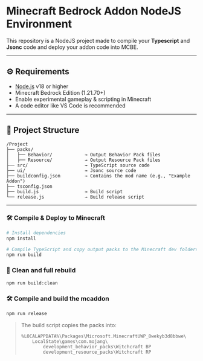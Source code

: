 # Minecraft Bedrock Addon NodeJS Environment

This repository is a NodeJS project made to compile your **Typescript** and **Jsonc** code and deploy your addon code into MCBE.

---

## ⚙️ Requirements

- [Node.js](https://nodejs.org/) v18 or higher
- Minecraft Bedrock Edition (1.21.70+)
- Enable experimental gameplay & scripting in Minecraft
- A code editor like VS Code is recommended

---

## 📁 Project Structure

```
/Project
├── packs/
│   ├── Behavior/            → Output Behavior Pack files
│   ├── Resource/            → Output Resource Pack files
├── src/                     → TypeScript source code
├── ui/                      → Jsonc source code
├── buildconfig.json         → Contains the mod name (e.g., "Example Addon")
├── tsconfig.json
├── build.js                 → Build script
└── release.js               → Build release script
```

---

### 🛠 Compile & Deploy to Minecraft

```bash
# Install dependencies
npm install

# Compile TypeScript and copy output packs to the Minecraft dev folders
npm run build
```

### 🧹 Clean and full rebuild

```bash
npm run build:clean
```

### 🛠 Compile and build the mcaddon

```bash
npm run release
```

> The build script copies the packs into:
>
> ```
> %LOCALAPPDATA%\Packages\Microsoft.MinecraftUWP_8wekyb3d8bbwe\
>     LocalState\games\com.mojang\
>         development_behavior_packs\Witchcraft BP
>         development_resource_packs\Witchcraft RP
> ```
